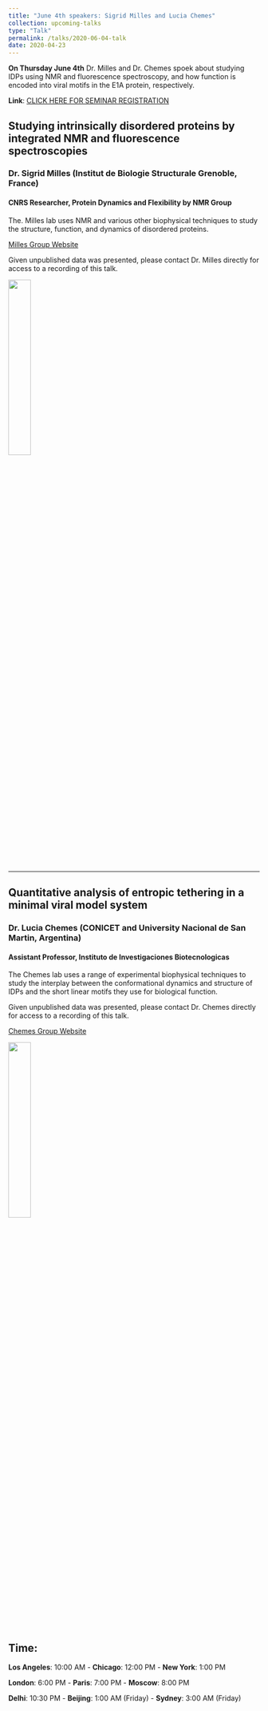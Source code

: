 ```yaml
---
title: "June 4th speakers: Sigrid Milles and Lucia Chemes"
collection: upcoming-talks
type: "Talk"
permalink: /talks/2020-06-04-talk
date: 2020-04-23
---
```


**On Thursday June 4th** Dr. Milles and Dr. Chemes spoek about studying IDPs using NMR and fluorescence spectroscopy, and how function is encoded into viral motifs in the E1A protein, respectively.

**Link**: [CLICK HERE FOR SEMINAR REGISTRATION](https://wustl-hipaa.zoom.us/webinar/register/WN_Yxqk5QxZSa68o6OgA2FS-A)

## Studying intrinsically disordered proteins by integrated NMR and fluorescence spectroscopies
### Dr. Sigrid Milles (Institut de Biologie Structurale Grenoble, France)

#### CNRS Researcher, Protein Dynamics and Flexibility by NMR Group 
The. Milles lab uses NMR and various other biophysical techniques to study the structure, function, and dynamics of disordered proteins.

[Milles Group Website](https://www.ibs.fr/research/research-groups/protein-dynamics-and-flexibility-by-nmr-group-m-blackledge/s-milles-erc-team/?lang=fr)

Given unpublished data was presented, please contact Dr. Milles directly for access to a recording of this talk.

<img src="{{site.baseurl}}/images/speakers/2020/milles.jpg" width="30%">

---

## Quantitative analysis of entropic tethering in a minimal viral model system


### Dr. Lucia Chemes (CONICET and University Nacional de San Martin, Argentina)


#### Assistant Professor, Instituto de Investigaciones Biotecnologicas
The Chemes lab uses a range of experimental biophysical techniques to study the interplay between the conformational dynamics and structure of IDPs and the short linear motifs they use for biological function.

Given unpublished data was presented, please contact Dr. Chemes directly for access to a recording of this talk.

[Chemes Group Website](http://www.unsam.edu.ar/i/Chemes-Lucia-Beatriz-)

<img src="{{site.baseurl}}/images/speakers/2020/chemes.jpg" width="30%">


## Time:
**Los Angeles**: 10:00 AM - **Chicago**: 12:00 PM  - **New York**: 1:00 PM 

**London**: 6:00 PM - **Paris**: 7:00 PM - **Moscow**: 8:00 PM 

**Delhi**: 10:30 PM - **Beijing**: 1:00 AM (Friday)  - **Sydney**: 3:00 AM (Friday)




